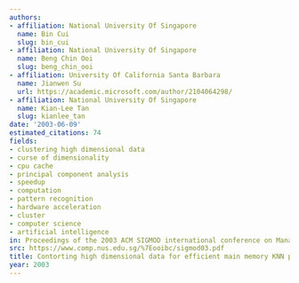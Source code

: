 ```yaml
---
authors:
- affiliation: National University Of Singapore
  name: Bin Cui
  slug: bin_cui
- affiliation: National University Of Singapore
  name: Beng Chin Ooi
  slug: beng_chin_ooi
- affiliation: University Of California Santa Barbara
  name: Jianwen Su
  url: https://academic.microsoft.com/author/2104064298/
- affiliation: National University Of Singapore
  name: Kian-Lee Tan
  slug: kianlee_tan
date: '2003-06-09'
estimated_citations: 74
fields:
- clustering high dimensional data
- curse of dimensionality
- cpu cache
- principal component analysis
- speedup
- computation
- pattern recognition
- hardware acceleration
- cluster
- computer science
- artificial intelligence
in: Proceedings of the 2003 ACM SIGMOD international conference on Management of data
src: https://www.comp.nus.edu.sg/%7Eooibc/sigmod03.pdf
title: Contorting high dimensional data for efficient main memory KNN processing
year: 2003
---
```

